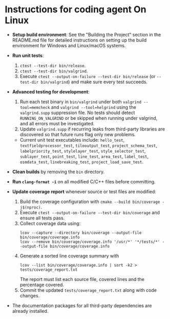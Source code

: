 # Instructions for coding agent On Linux

- **Setup build environment**: See the "Building the Project" section in the README.md file for detailed instructions on setting up the build environment for Windows and Linux/macOS systems.
- **Run unit tests**: 
  1. `ctest --test-dir bin/release`.
  2. `ctest --test-dir bin/valgrind`.
  3. Execute `ctest --output-on-failure --test-dir bin/release` (or `--test-dir bin/valgrind`) and make sure every test succeeds.

- **Advanced testing for development**:
  1. Run each test binary in `bin/valgrind` under both `valgrind --tool=memcheck` and `valgrind --tool=helgrind` using the `valgrind.supp` suppression file. No tests should detect `RUNNING_ON_VALGRIND` or be skipped when running under valgrind, and all errors must be investigated.
  2. Update `valgrind.supp` if recurring leaks from third-party libraries are discovered so that future runs flag only new problems.
  - Current unit test executables include:
    `hello_test`, `textfieldprocessor_test`, `tileoutput_test`,
    `project_schema_test`, `labelpriority_test`, `stylelayer_test`,
    `style_selector_test`, `sublayer_test`, `point_test`, `line_test`,
    `area_test`, `label_test`, `osmdata_test`, `linebreaking_test`,
    `project_load_save_test`.

- **Clean builds** by removing the `bin` directory.
- **Run `clang-format -i`** on all modified C/C++ files before committing.
- **Update coverage report** whenever source or test files are modified:
  1. Build the coverage configuration with `cmake --build bin/coverage -j$(nproc)`.
  2. Execute `ctest --output-on-failure --test-dir bin/coverage` and ensure all tests pass.
  3. Collect coverage data using:
     ```
     lcov --capture --directory bin/coverage --output-file bin/coverage/coverage.info
     lcov --remove bin/coverage/coverage.info '/usr/*' '*/tests/*' --output-file bin/coverage/coverage.info
     ```
  4. Generate a sorted line coverage summary with
     ```
     lcov --list bin/coverage/coverage.info | sort -k2 > tests/coverage_report.txt
     ```
     The report must list each source file, covered lines and the percentage covered.
  5. Commit the updated `tests/coverage_report.txt` along with code changes.
- The documentation packages for all third-party dependencies are already installed.
